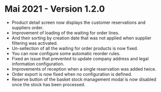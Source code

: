 # Mai 2021 - Version 1.2.0

- Product detail screen now displays the customer reservations and suppliers order.
- Improvement of loading of the waiting for order lines.
- And their sorting by creation date that was not applied when supplier filtering was activated.
- Un-sellection of all the waiting for order products is now fixed.
- You can now configure some automatic reorder rules.
- Fixed an issue that prevented to update company address and legal information configuration.
- Improvements of reception when a single reservation was added twice.
- Order export is now fixed when no configuration is defined.
- Reserve button of the basket stock management modal is now disabled once the stock has been processed.
